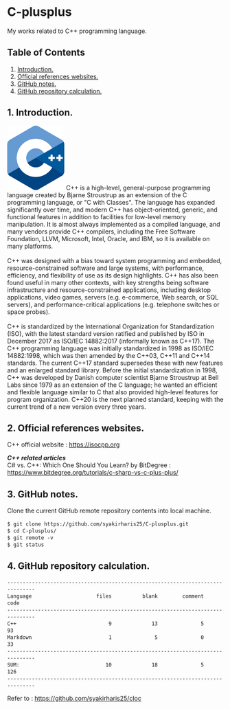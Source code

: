 # C-plusplus
My works related to C++ programming language.

## Table of Contents
1. [Introduction.](#introduction)
2. [Official references websites.](#references)
3. [GitHub notes.](#github)
4. [GitHub repository calculation.](#calculation)

<a name="introduction"></a>
## 1. Introduction.
<img src="C++.png" height="150">
C++ is a high-level, general-purpose programming language created by Bjarne Stroustrup as an extension of the C programming language, or "C with Classes". The language has expanded significantly over time, and modern C++ has object-oriented, generic, and functional features in addition to facilities for low-level memory manipulation. It is almost always implemented as a compiled language, and many vendors provide C++ compilers, including the Free Software Foundation, LLVM, Microsoft, Intel, Oracle, and IBM, so it is available on many platforms.
<br /><br />
C++ was designed with a bias toward system programming and embedded, resource-constrained software and large systems, with performance, efficiency, and flexibility of use as its design highlights. C++ has also been found useful in many other contexts, with key strengths being software infrastructure and resource-constrained applications, including desktop applications, video games, servers (e.g. e-commerce, Web search, or SQL servers), and performance-critical applications (e.g. telephone switches or space probes).
<br /><br />
C++ is standardized by the International Organization for Standardization (ISO), with the latest standard version ratified and published by ISO in December 2017 as ISO/IEC 14882:2017 (informally known as C++17). The C++ programming language was initially standardized in 1998 as ISO/IEC 14882:1998, which was then amended by the C++03, C++11 and C++14 standards. The current C++17 standard supersedes these with new features and an enlarged standard library. Before the initial standardization in 1998, C++ was developed by Danish computer scientist Bjarne Stroustrup at Bell Labs since 1979 as an extension of the C language; he wanted an efficient and flexible language similar to C that also provided high-level features for program organization. C++20 is the next planned standard, keeping with the current trend of a new version every three years.

<a name="references"></a>
## 2. Official references websites. <br />
C++ official website : https://isocpp.org <br />

**_C++ related articles_** <br />
C# vs. C++: Which One Should You Learn? by BitDegree : https://www.bitdegree.org/tutorials/c-sharp-vs-c-plus-plus/ <br />

<a name="github"></a>
## 3. GitHub notes.
Clone the current GitHub remote repository contents into local machine.
```
$ git clone https://github.com/syakirharis25/C-plusplus.git
$ cd C-plusplus/
$ git remote -v
$ git status
```

<a name="calculation"></a>
## 4. GitHub repository calculation.
```
-------------------------------------------------------------------------------
Language                     files          blank        comment           code
-------------------------------------------------------------------------------
C++                              9             13              5             93
Markdown                         1              5              0             33
-------------------------------------------------------------------------------
SUM:                            10             18              5            126
-------------------------------------------------------------------------------
```
Refer to : https://github.com/syakirharis25/cloc
